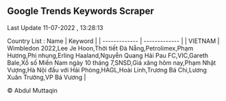 

## Google Trends Keywords Scraper 
 
Last Update 11-07-2022 , 13:28:13

Country List :
 Name  | Keyword |
| ------------- | ------------- |
| VIETNAM | Wimbledon 2022,Lee Je Hoon,Thời tiết Đà Nẵng,Petrolimex,Phạm Hương,Phi nhung,Erling Haaland,Nguyễn Quang Hải Pau FC,VIC,Gareth Bale,Xổ số Miền Nam ngày 10 tháng 7,SNSD,Giá xăng hôm nay,Phạm Nhật Vượng,Hà Nội đấu với Hải Phòng,HAGL,Hoài Linh,Trương Bá Chi,Lương Xuân Trường,VP Bá Vương |



© Abdul Muttaqin 
